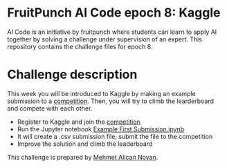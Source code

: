 # FruitPunch AI Code epoch 8: Kaggle

AI Code is an initiative by fruitpunch where students can learn to apply AI together by solving a challenge under supervision of an expert. This repository contains the challenge files for epoch 8.

# Challenge description

This week you will be introduced to Kaggle by making an example submission to a [competition](https://www.kaggle.com/c/titanic). Then, you will try to climb the learderboard and compete with each other.

* Register to Kaggle and join the [competition](https://www.kaggle.com/c/titanic)
* Run the Jupyter notebook [Example First Submission.ipynb](https://github.com/MehmetAlicanNoyan/AICode_Epoch8_Kaggle/blob/master/Challenge/Example%20First%20Submission.ipynb)
* It will create a .csv submission file, submit the file to the competition
* Improve the solution and climb the leaderboard

This challenge is prepared by [Mehmet Alican Noyan](https://github.com/MehmetAlicanNoyan).
